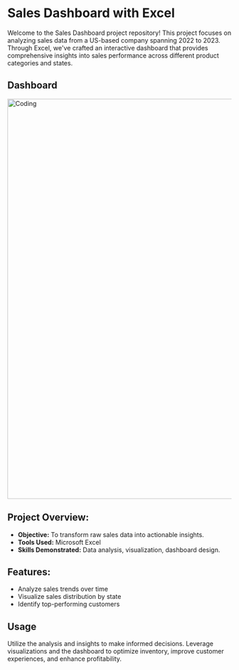 # Sales Dashboard with Excel

Welcome to the Sales Dashboard project repository! This project focuses on analyzing sales data from a US-based company spanning 2022 to 2023. Through Excel, we've crafted an interactive dashboard that provides comprehensive insights into sales performance across different product categories and states.

## Dashboard
<img width="900" alt="Coding" src="https://github.com/souravsaha51/Sales-Dashboard-Using-Excel/blob/main/Dashboard.png">

## Project Overview:
- **Objective:** To transform raw sales data into actionable insights.
- **Tools Used:** Microsoft Excel
- **Skills Demonstrated:** Data analysis, visualization, dashboard design.

 ## Features:
- Analyze sales trends over time
- Visualize sales distribution by state
- Identify top-performing customers

## Usage
Utilize the analysis and insights to make informed decisions. Leverage visualizations and the dashboard to optimize inventory, improve customer experiences, and enhance profitability.
